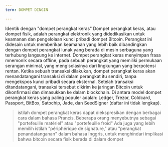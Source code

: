 ```yaml
---
term: DOMPET DINGIN

---
```

Identik dengan "dompet perangkat keras" Dompet perangkat keras, atau dompet fisik, adalah perangkat elektronik yang didedikasikan untuk keamanan dan pengelolaan kunci pribadi dompet Bitcoin. Perangkat ini didesain untuk memberikan keamanan yang lebih baik dibandingkan dengan dompet perangkat lunak yang berada di mesin serbaguna yang terhubung langsung ke internet. Dompet perangkat keras menyimpan frasa mnemonik secara offline, pada sebuah perangkat yang memiliki permukaan serangan minimal, yang mengisolasinya dari lingkungan yang berpotensi rentan. Ketika sebuah transaksi dilakukan, dompet perangkat keras akan menandatangani transaksi di dalam perangkat itu sendiri, tanpa mengekspos kunci pribadi secara eksternal. Setelah transaksi ditandatangani, transaksi tersebut dikirim ke jaringan Bitcoin untuk dikonfirmasi dan dimasukkan ke dalam blockchain. Di antara model dompet perangkat keras yang paling populer adalah: Ledger, Trezor, Coldcard, Passport, BitBox, Satochip, Jade, dan SeedSigner (daftar ini tidak lengkap).

> istilah dompet perangkat keras dapat diekspresikan dengan berbagai cara dalam bahasa Prancis. Beberapa orang menyebutnya sebagai "portefeuille matériel" atau "portefeuille froid" Ada juga yang lebih memilih istilah "périphérique de signature," atau "perangkat penandatanganan" dalam bahasa Inggris, untuk menghindari implikasi bahwa bitcoin secara fisik berada di dalam dompet